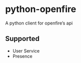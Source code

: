 python-openfire
===============

A python client for openfire’s api

Supported
---------------

* User Service
* Presence
